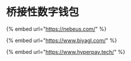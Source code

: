 # 桥接性数字钱包

{% embed url="https://nebeus.com/" %}

{% embed url="https://www.biyagl.com/" %}

{% embed url="https://www.hyperpay.tech/" %}
